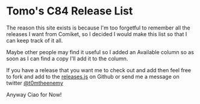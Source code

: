 # Tomo's C84 Release List

The reason this site exists is because I'm too forgetful to remember all the releases I want from Comiket, so I decided I would make this list so that I can keep track of it all. 

Maybe other people may find it useful so I added an Available column so as soon as I can find a copy I'll add it to the column.

If you have a release that you want me to check out and add then feel free to fork and add to the [releases.js](https://github.com/Tomo-san/c84/blob/master/js/releases.js) on Github or send me a message on twitter [@t0mtheenemy](http://twitter.com/t0mtheenemy)

Anyway Ciao for Now!